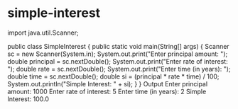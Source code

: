 # simple-interest
import java.util.Scanner;

public class SimpleInterest {
public static void main(String[] args) {
Scanner sc = new Scanner(System.in);
System.out.print("Enter principal amount: ");
double principal = sc.nextDouble();
System.out.print("Enter rate of interest: ");
double rate = sc.nextDouble();
System.out.print("Enter time (in years): ");
double time = sc.nextDouble();
double si = (principal * rate * time) / 100;
System.out.println("Simple Interest: " + si);
}
}
Output
Enter principal amount: 1000
Enter rate of interest: 5
Enter time (in years): 2
Simple Interest: 100.0
